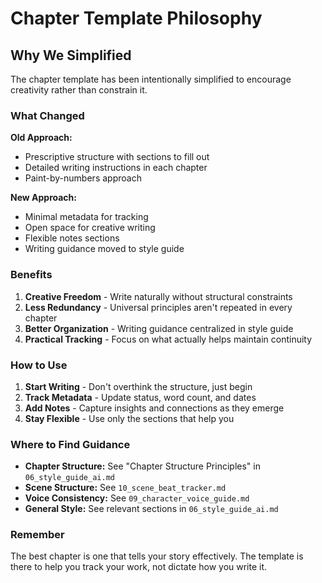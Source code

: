 # Chapter Template Philosophy

## Why We Simplified

The chapter template has been intentionally simplified to encourage creativity rather than constrain it. 

### What Changed

**Old Approach:**
- Prescriptive structure with sections to fill out
- Detailed writing instructions in each chapter
- Paint-by-numbers approach

**New Approach:**
- Minimal metadata for tracking
- Open space for creative writing
- Flexible notes sections
- Writing guidance moved to style guide

### Benefits

1. **Creative Freedom** - Write naturally without structural constraints
2. **Less Redundancy** - Universal principles aren't repeated in every chapter
3. **Better Organization** - Writing guidance centralized in style guide
4. **Practical Tracking** - Focus on what actually helps maintain continuity

### How to Use

1. **Start Writing** - Don't overthink the structure, just begin
2. **Track Metadata** - Update status, word count, and dates
3. **Add Notes** - Capture insights and connections as they emerge
4. **Stay Flexible** - Use only the sections that help you

### Where to Find Guidance

- **Chapter Structure:** See "Chapter Structure Principles" in `06_style_guide_ai.md`
- **Scene Structure:** See `10_scene_beat_tracker.md`
- **Voice Consistency:** See `09_character_voice_guide.md`
- **General Style:** See relevant sections in `06_style_guide_ai.md`

### Remember

The best chapter is one that tells your story effectively. The template is there to help you track your work, not dictate how you write it. 